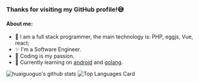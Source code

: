 ### Thanks for visiting my GitHub profile!:sweat_smile:

#### About me:
- 🤔 I am a full stack programmer, the main technology is: PHP, eggjs, Vue, react;
- :sparkles: I'm a Software Engineer.
- :yellow_heart: Coding is my passion.
- :dizzy: Currently learning on [android](https://github.com/android) and [golang](https://github.com/golang/go).

![huaiguoguo's github stats](https://github-readme-stats.vercel.app/api?username=huaiguoguo&show_icons=true&include_all_commits=false&count_private=true&theme=radical&line_height=40)
![Top Languages Card](https://github-readme-stats.vercel.app/api/top-langs/?username=huaiguoguo&theme=radical&hide=html)



<!-- - :star2: Open source enthusiasts.project: [gomodbus](https://github.com/thinkgos/gomodbus), [go-iecp5](https://github.com/thinkgos/go-iecp5),[aliyun-iot](https://github.com/thinkgos/aliyun-iot),-->
<!--
**huaiguoguo/huaiguoguo** is a ✨ _special_ ✨ repository because its `README.md` (this file) appears on your GitHub profile.

Here are some ideas to get you started:

- 🔭 I’m currently working on ...
- 🌱 I’m currently learning ...
- 👯 I’m looking to collaborate on ...
- 🤔 I’m looking for help with ...
- 💬 Ask me about ...
- 📫 How to reach me: ...
- 😄 Pronouns: ...
- ⚡ Fun fact: ...
-->
